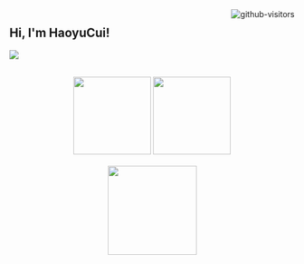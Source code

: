 <a href="https://github.com/HaoyuCui/"> 
  <img align="right", src="https://komarev.com/ghpvc/?username=Haoyucui&label=Visitors&color=blue&style=flat&logo=github%22%20alt=%22gtihub-visitors%22" alt="github-visitors"/> 
</a>

## Hi, I'm HaoyuCui!

<p>
<a href="https://blog.csdn.net/calvintri"><img src="https://img.shields.io/static/v1?label=Blog&message=CSDN&color=red"/></a>
</p><br>
<div align="center" >
<img height="137px" src="https://github-readme-stats.vercel.app/api/top-langs/?username=haoyucui&layout=compact"/>
<img height="137px" src="https://github-readme-stats.vercel.app/api?username=haoyucui"/> <br> <br>
</div>
<div align="center"> <img height="157px" img src="https://github-readme-streak-stats.herokuapp.com/?user=haoyucui"/> </div> <br>

